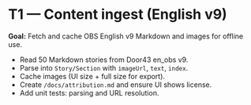 # T1 — Content ingest (English v9)

**Goal:** Fetch and cache OBS English v9 Markdown and images for offline use.

- Read 50 Markdown stories from Door43 en_obs v9.
- Parse into `Story/Section` with `imageUrl`, `text`, `index`.
- Cache images (UI size + full size for export).
- Create `/docs/attribution.md` and ensure UI shows license.
- Add unit tests: parsing and URL resolution.
